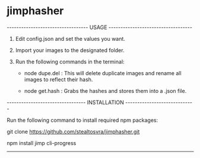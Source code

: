 # jimphasher

---------------------------------- USAGE -----------------------------------

1. Edit config.json and set the values you want.

2. Import your images to the designated folder.

3. Run the following commands in the terminal:

   - node dupe.del : This will delete duplicate images and rename all images to reflect their hash.

   - node get.hash : Grabs the hashes and stores them into a .json file.

--------------------------------- INSTALLATION -----------------------------

Run the following command to install required npm packages:

git clone https://github.com/stealtosvra/jimphasher.git

npm install jimp cli-progress

-----------------------------------------------------------------------------  
